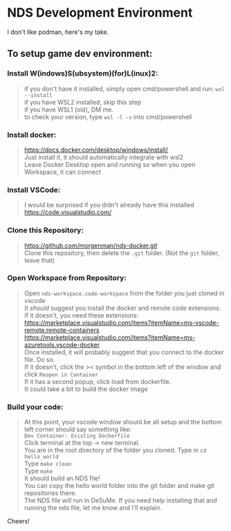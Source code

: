 # NDS Development Environment  
  
I don't like podman, here's my take.  
  
## To setup game dev environment:   
   
### Install W(indows)S(ubsystem)(for)L(inux)2:  
> if you don't have it installed, simply open cmd/powershell and run: `wsl --install`  
> if you have WSL2 installed, skip this step   
> if you have WSL1 (old), DM me.   
> to check your version, type `wsl -l -v` into cmd/powershell  
  
### Install docker:  
> https://docs.docker.com/desktop/windows/install/  
> Just install it, it should automatically integrate with wsl2  
> Leave Docker Desktop open and running so when you open Workspace, it can connect
  
### Install VSCode:  
> I would be surprised if you didn't already have this installed  
> https://code.visualstudio.com/  
  
### Clone this Repository:  
> https://github.com/morgenman/nds-docker.git  
> Clone this repository, then delete the `.git` folder. (Not the `git` folder, leave that)  
  
### Open Workspace from Repository:  
> Open `nds-workspace.code-workspace` from the folder you just cloned in vscode  
> It *should* suggest you install the docker and remote code extensions.   
> If it doesn't, you need these extensions:   
> https://marketplace.visualstudio.com/items?itemName=ms-vscode-remote.remote-containers  
> https://marketplace.visualstudio.com/items?itemName=ms-azuretools.vscode-docker  
> Once installed, it will probably suggest that you connect to the docker file. Do so.   
> If it doesn't, click the >< symbol in the bottom left of the window and click `Reopen in Container`  
> If it has a second popup, click load from dockerfile.   
> It could take a bit to build the docker image  
  
### Build your code:  
> At this point, your vscode window should be all setup and the bottom left corner should say something like:  
> `Dev Container: Existing Dockerfile`  
> Click terminal at the top -> new terminal.   
> You are in the root directory of the folder you cloned. Type in `cd hello_world`  
> Type `make clean`  
> Type `make`  
> It should build an NDS file!  
> You can copy the hello world folder into the git folder and make git repositories there.   
> The NDS file will run in DeSuMe. If you need help installing that and running the nds file, let me know and I'll explain.   
  
Cheers!  
